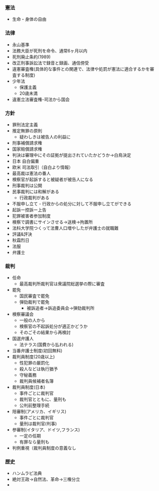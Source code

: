 ### 憲法
* 生命・身体の自由

### 法律
* 永山基準
* 法務大臣が死刑を命令、通常6ヶ月以内
* 死刑廃止条約(1989)
* 改正刑事訴訟法で録音と録画、通信傍受
* 違憲審査権(具体的な事件との関連で、法律や処罰が憲法に適合するかを審査する制度)
* 少年法
  - 保護主義
  - 20歳未満
* 違憲立法審査権-司法から国会

### 方針
* 罪刑法定主義
* 推定無罪の原則
  * 疑わしきは被告人の利益に
* 刑事補償請求権
* 国家賠償請求権
* 判決は審理中にその証拠が提出されていたかどうか→白鳥決定
* 日本 自白偏重
* 欧米 司法取引（自白より情報）
* 最高裁は憲法の番人
* 検察官が起訴すると被疑者が被告人になる
* 刑事裁判は公開
* 民事裁判には和解がある
  - 行政裁判がある
* 不服申し立て - 行政からの処分に対して不服申し立てができる
* 起訴ー控訴ー上告
* 犯罪被害者参加制度
* 検察で調書にサインさせる→送検→拘置所
* 法科大学院つくって法曹人口増やしたが弁護士の就職難
* 評議&評決
* 秋霜烈日
* 法服
* 弁護士
### 裁判
- 任命
  - 最高裁判所裁判官は衆議院総選挙の際に審査
- 罷免
  - 国民審査で罷免
  - 弾劾裁判で罷免
    - 被訴追者→訴追委員会→弾劾裁判所
- 検察審議会
  - 一般の人から
  - 検察官の不起訴処分が適正かどうか
  - そのごその結果から再検討
- 国選弁護人
  - 法テラス(国費から払われる)
- 当番弁護士制度(初回無料)
- 裁判員制度(20歳以上)
  - 性犯罪の厳罰化
  - 殺人などは執行猶予
  - 守秘義務
  - 裁判員候補者名簿
- 裁判員制度(日本)
  - 事件ごとに裁判官
  - 裁判官とともに、量刑も
  - 公判前整理手続
- 陪審制(アメリカ、イギリス)
  - 事件ごとに裁判官
  - 量刑は裁判官(判事)
- 参審制(イタリア、ドイツ,フランス)
  - 一定の任期
  - 有罪なら量刑も
- 判例重視（裁判員制度の意義なし
### 歴史
* ハンムラビ法典
* 絶対王政→自然法、革命→三権分立
*
